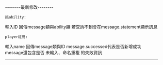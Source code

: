 --------最新修改--------

    抓ability:

輸入ID
回傳message類與ability類
若查詢不到會在message.statement顯示訊息

    player註冊:

輸入name
回傳message類與ID
message.successed代表是否新增成功
message還包含是否 未輸入、命名重複 的失敗資訊

-----------------------